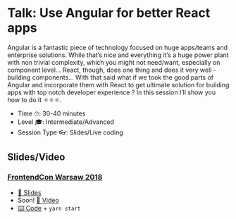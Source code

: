 # Talk: Use Angular for better React apps

Angular is a fantastic piece of technology focused on huge apps/teams and enterprise solutions. While that’s nice and everything it’s a huge power plant with non trivial complexity, which you might not need/want, especially on component level...
React, though, does one thing and does it very well - building components…
With that said what if we took the good parts of Angular and incorporate them with React to get ultimate solution for building apps with top notch developer experience ? In this session I’ll show you how to do it ⚛⚛⚛.

- Time ⏱: 30-40 minutes
- Level 🎓: Intermediate/Advanced
- Session Type 👓: Slides/Live coding

## Slides/Video

### [FrontendCon Warsaw 2018]()

- [📄 Slides](https://speakerdeck.com/martin_hotell/use-angular-for-better-react-apps)
- Soon! [🎥 Video]()
- [⌨️ Code](./src)  + `yarn start`
